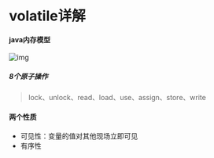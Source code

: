 # volatile详解

#### java内存模型

![img](E:\github\Learning\file\java内存模型.jpg)

##### 8个原子操作

> lock、unlock、read、load、use、assign、store、write



#### 两个性质

- 可见性：变量的值对其他现场立即可见
- 有序性




